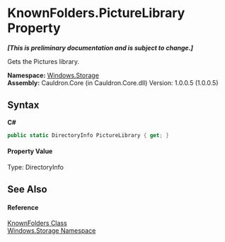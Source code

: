 # KnownFolders.PictureLibrary Property 
 _**\[This is preliminary documentation and is subject to change.\]**_

Gets the Pictures library.

**Namespace:**&nbsp;<a href="N_Windows_Storage">Windows.Storage</a><br />**Assembly:**&nbsp;Cauldron.Core (in Cauldron.Core.dll) Version: 1.0.0.5 (1.0.0.5)

## Syntax

**C#**<br />
``` C#
public static DirectoryInfo PictureLibrary { get; }
```


#### Property Value
Type: DirectoryInfo

## See Also


#### Reference
<a href="T_Windows_Storage_KnownFolders">KnownFolders Class</a><br /><a href="N_Windows_Storage">Windows.Storage Namespace</a><br />